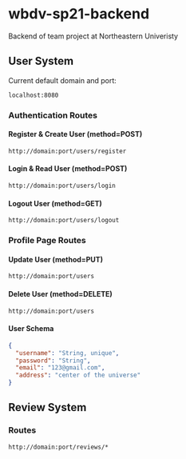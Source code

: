 # wbdv-sp21-backend
Backend of team project at Northeastern Univeristy

## User System
Current default domain and port:

`localhost:8080`
### Authentication Routes
#### Register & Create User (method=POST)
`http://domain:port/users/register`
#### Login & Read User (method=POST)
`http://domain:port/users/login`
#### Logout User (method=GET)
`http://domain:port/users/logout`

### Profile Page Routes
#### Update User (method=PUT)
`http://domain:port/users`
#### Delete User (method=DELETE)
`http://domain:port/users`

#### User Schema
```json
{
  "username": "String, unique",
  "password": "String",
  "email": "123@gmail.com",
  "address": "center of the universe"
}
```
## Review System
### Routes
`http://domain:port/reviews/*`